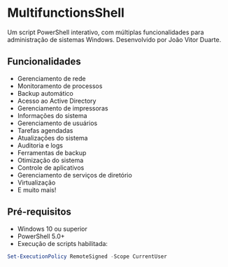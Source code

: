 
# MultifunctionsShell

Um script PowerShell interativo, com múltiplas funcionalidades para administração de sistemas Windows. Desenvolvido por João Vitor Duarte.

## Funcionalidades

- Gerenciamento de rede  
- Monitoramento de processos  
- Backup automático  
- Acesso ao Active Directory  
- Gerenciamento de impressoras  
- Informações do sistema  
- Gerenciamento de usuários  
- Tarefas agendadas  
- Atualizações do sistema  
- Auditoria e logs  
- Ferramentas de backup  
- Otimização do sistema  
- Controle de aplicativos  
- Gerenciamento de serviços de diretório  
- Virtualização  
- E muito mais!

## Pré-requisitos

- Windows 10 ou superior  
- PowerShell 5.0+  
- Execução de scripts habilitada:

```powershell
Set-ExecutionPolicy RemoteSigned -Scope CurrentUser
